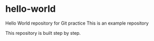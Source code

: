 # hello-world
Hello World repository for Git practice
This is an example repository 

This repository is built step by step.
